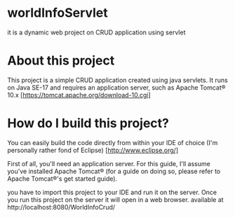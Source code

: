 # worldInfoServlet
it is a dynamic web project on CRUD application using servlet


# About this project
This project is a simple CRUD application created using java servlets. It runs on Java SE-17 and requires an application server, such as Apache Tomcat® 10.x [https://tomcat.apache.org/download-10.cgi]

# How do I build this project?
You can easily build the code directly from within your IDE of choice (I'm personally rather fond of Eclipse) [http://www.eclipse.org/]

First of all, you'll need an application server. For this guide, I'll assume you've installed Apache Tomcat® (for a guide on doing so, please refer to Apache Tomcat®'s get started guide).

you have to import this project to your IDE and run it on the server.
Once you run this project on the server it will open in a web browser. available at http://localhost:8080/WorldInfoCrud/
